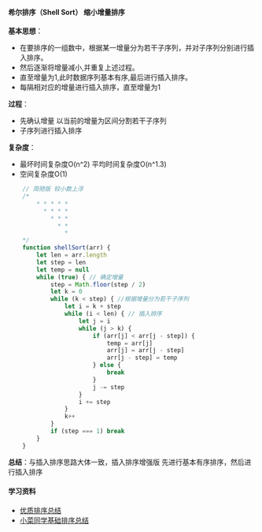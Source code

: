 #### 希尔排序（Shell Sort） 缩小增量排序

**基本思想**：
- 在要排序的一组数中，根据某一增量分为若干子序列，并对子序列分别进行插入排序。
- 然后逐渐将增量减小,并重复上述过程。
- 直至增量为1,此时数据序列基本有序,最后进行插入排序。
- 每隔相对应的增量进行插入排序，直至增量为1

**过程**：
- 先确认增量 以当前的增量为区间分割若干子序列
- 子序列进行插入排序

**复杂度**：
- 最坏时间复杂度O(n^2) 平均时间复杂度O(n^1.3)
- 空间复杂度O(1)

```js
    // 简陋版 较小数上浮
    /*
        * * * * *
          * * * *
            * * *
              * *
                *
    */
    function shellSort(arr) {
        let len = arr.length
        let step = len
        let temp = null
        while (true) { // 确定增量
            step = Math.floor(step / 2)
            let k = 0
            while (k < step) { //根据增量分为若干子序列
                let i = k + step
                while (i < len) { // 插入排序
                    let j = i
                    while (j > k) {
                        if (arr[j] < arr[j - step]) {
                            temp = arr[j]
                            arr[j] = arr[j - step]
                            arr[j - step] = temp
                        } else {
                            break
                        }
                        j -= step
                    }
                    i += step
                }
                k++
            }
            if (step === 1) break
        }
    }
```

**总结**：与插入排序思路大体一致，插入排序增强版 先进行基本有序排序，然后进行插入排序

#### 学习资料
- [优质排序总结](https://www.cnblogs.com/xiaohuiduan/p/11188304.html)
- [小菜同学基础排序总结](https://www.runoob.com/w3cnote/sort-algorithm-summary.html)